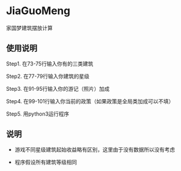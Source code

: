 # JiaGuoMeng
家国梦建筑摆放计算

## 使用说明

Step1. 在73-75行输入你有的三类建筑

Step2. 在77-79行输入你建筑的星级

Step3. 在91-95行输入你的游记（照片）加成

Step4. 在99-101行输入你当前的政策（如果政策是全局类加成可以不填）

Step5. 用python3运行程序

## 说明

- 游戏不同星级建筑起始收益略有区别，这里由于没有数据所以没有考虑

- 程序假设所有建筑等级相同
